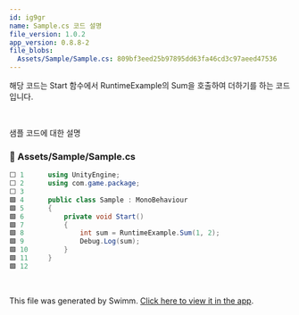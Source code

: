 ```yaml
---
id: ig9gr
name: Sample.cs 코드 설명
file_version: 1.0.2
app_version: 0.8.8-2
file_blobs:
  Assets/Sample/Sample.cs: 809bf3eed25b97895dd63fa46cd3c97aeed47536
---
```


해당 코드는 Start 함수에서 RuntimeExample의 Sum을 호출하여 더하기를 하는 코드 입니다.

<br/>

샘플 코드에 대한 설명
<!-- NOTE-swimm-snippet: the lines below link your snippet to Swimm -->
### 📄 Assets/Sample/Sample.cs
```c#
⬜ 1      using UnityEngine;
⬜ 2      using com.game.package;
⬜ 3      
🟩 4      public class Sample : MonoBehaviour
🟩 5      {
🟩 6          private void Start()
🟩 7          {
🟩 8              int sum = RuntimeExample.Sum(1, 2);
🟩 9              Debug.Log(sum);
🟩 10         }
🟩 11     }
🟩 12     
```

<br/>

This file was generated by Swimm. [Click here to view it in the app](https://app.swimm.io/repos/Z2l0aHViJTNBJTNBdW5pdHktZ2l0aHViLWFjdGlvbi1leGFtcGxlJTNBJTNBdHJlZW5vZC1rYXlh/docs/ig9gr).